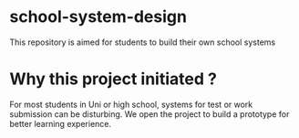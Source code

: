 # school-system-design
This repository is aimed for students to build their own school systems 



# Why this project initiated ? 

For most students in Uni or high school, systems for test or work submission can be disturbing. We open the project to build a prototype for better learning experience.



